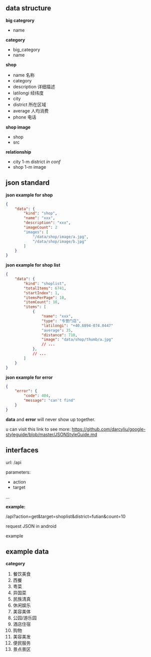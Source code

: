 data structure
--------------

**big categrory**
- name

**category**
- big_category
- name

**shop**
- name 名称
- category
- description 详细描述
- latilongi 经纬度
- city
- district 所在区域
- average 人均消费
- phone 电话

**shop image**
- shop
- src

**relationship**
- city 1-m district *in conf*
- shop 1-m image

json standard
-------------

**json example for shop**

```json
{
    "data": {
        "kind": "shop",
        "name": "xxx",
        "description": "xxx",
        "imageCount": 2
        "images": [
            "/data/shop/image/a.jpg",
            "/data/shop/image/b.jpg"
        ]
    }
}
```

**json example for shop list**

```json
{
    "data": {
        "kind": "shoplist",
        "totalItems": 6741,
        "startIndex": 1,
        "itemsPerPage": 10,
        "itemCount": 10,
        "items": [
            {
                "name": "xxx",
                "type": "专营门店",
                "latilongi": "+40.6894-074.0447"
                "average": 35,
                "distance": 710,
                "image": "data/shop/thumb/a.jpg"
                // ...
            },
            // ...
        ]
    }
}
```

**json example for error**

```json
{
    "error": {
        "code": 404,
        "message": "can't find"
    }
}
```

**data** and **error** will never show up together.

u can visit this link to see more:
https://github.com/darcyliu/google-styleguide/blob/master/JSONStyleGuide.md

interfaces
----------

url: /api

parameters:

- action
- target

...

**example:**

/api?action=get&target=shoplist&district=futian&count=10

request JSON in android

example

example data
------------

**category**

1. 餐饮美食
 1. 西餐
 2. 粤菜
 3. 异国菜
 4. 民族清真
2. 休闲娱乐
 1. 美容美体
 2. 公园/游乐园
3. 酒店住宿
4. 购物
5. 美容美发
6. 便民服务
7. 景点景区
